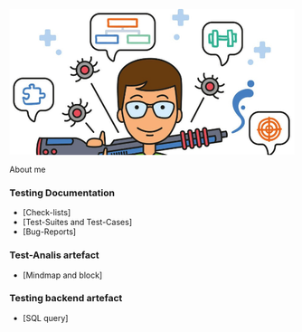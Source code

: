 ![Header](https://github.com/wren777/wren777/blob/main/assets/vj1PCIz_XG0.jpg)

About me

### Testing Documentation

- [Check-lists]
- [Test-Suites and Test-Cases]
- [Bug-Reports]

### Test-Analis artefact
- [Mindmap and block]

### Testing backend artefact
- [SQL query]
